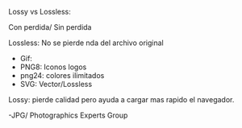 Lossy vs Lossless:

Con perdida/ Sin perdida

Lossless:
No se pierde nda del archivo original
- Gif: 
- PNG8: Iconos logos
- png24: colores ilimitados
- SVG: Vector/Lossless


Lossy:
pierde calidad pero ayuda a cargar mas rapido el navegador.

-JPG/ Photographics Experts Group